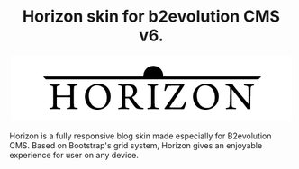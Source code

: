 <h1 align="center">Horizon skin for b2evolution CMS v6.</h1>

<p align="center"><img src="/images/horizon-logo.png?raw=true"/></p>

Horizon is a fully responsive blog skin made especially for B2evolution CMS. Based on Bootstrap's grid system, Horizon gives an enjoyable experience for user on any device.
